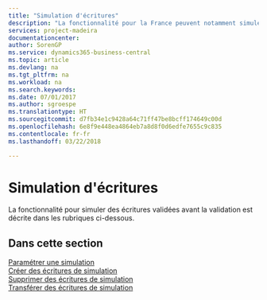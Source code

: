 ```yaml
---
title: "Simulation d'écritures"
description: "La fonctionnalité pour la France peuvent notamment simuler des écritures validées avant la validation."
services: project-madeira
documentationcenter: 
author: SorenGP
ms.service: dynamics365-business-central
ms.topic: article
ms.devlang: na
ms.tgt_pltfrm: na
ms.workload: na
ms.search.keywords: 
ms.date: 07/01/2017
ms.author: sgroespe
ms.translationtype: HT
ms.sourcegitcommit: d7fb34e1c9428a64c71ff47be8bcff174649c00d
ms.openlocfilehash: 6e8f9e448ea4864eb7a8d8f0d6edfe7655c9c835
ms.contentlocale: fr-fr
ms.lasthandoff: 03/22/2018

---
```

# <a name="simulation-of-entries"></a>Simulation d'écritures
La fonctionnalité pour simuler des écritures validées avant la validation est décrite dans les rubriques ci-dessous.

## <a name="in-this-section"></a>Dans cette section
[Paramétrer une simulation](how-to-set-up-simulation.md)  
[Créer des écritures de simulation](how-to-create-simulation-entries.md)  
[Supprimer des écritures de simulation](how-to-delete-simulation-entries.md)  
[Transférer des écritures de simulation](how-to-transfer-simulation-entries.md)  

